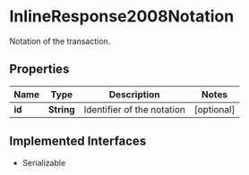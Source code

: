 

# InlineResponse2008Notation

Notation of the transaction.

## Properties

Name | Type | Description | Notes
------------ | ------------- | ------------- | -------------
**id** | **String** | Identifier of the notation |  [optional]


## Implemented Interfaces

* Serializable


